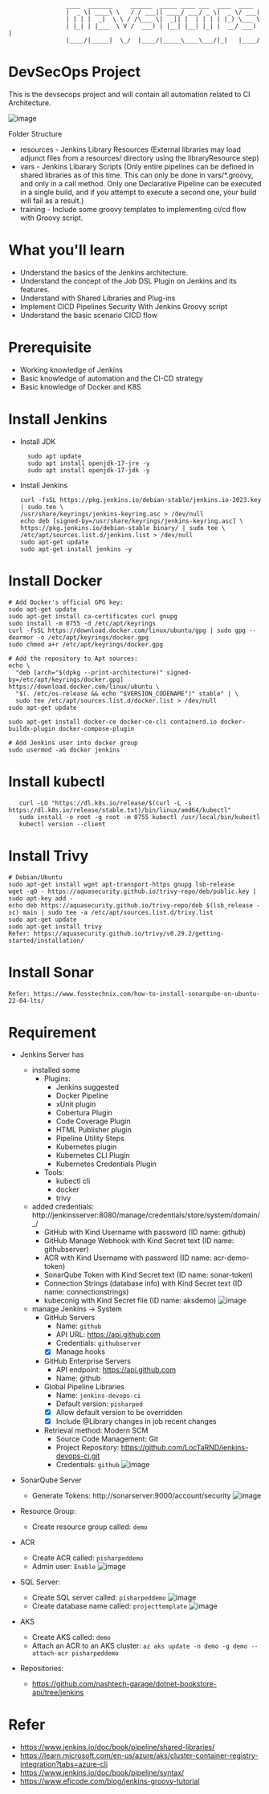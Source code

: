 
					____  _______     ______  _____ ____ ___  ____  ____  
					|  _ \| ____\ \   / / ___|| ____/ ___/ _ \|  _ \/ ___| 
					| | | |  _|  \ \ / /\___ \|  _|| |  | | | | |_) \___ \ 
					| |_| | |___  \ V /  ___) | |__| |__| |_| |  __/ ___) |
					|____/|_____|  \_/  |____/|_____\____\___/|_|   |____/ 

# DevSecOps Project
This is the devsecops project and will contain all automation related to CI Architecture. 

![image](https://github.com/LocTaRND/jenkins-devops-ci/assets/17311899/753caef3-0d14-4c76-a168-40385298bcb9)

 
Folder Structure
 - resources - Jenkins Library Resources (External libraries may load adjunct files from a resources/ directory using the libraryResource step)
 - vars - Jenkins Libarary Scripts (Only entire pipelines can be defined in shared libraries as of this time. This can only be done in vars/*.groovy, and only in a call method. Only one Declarative Pipeline can be executed in a single build, and if you attempt to execute a second one, your build will fail as a result.)
 - training - Include some groovy templates to implementing ci/cd flow with Groovy script.

# What you'll learn
- Understand the basics of the Jenkins architecture.
- Understand the concept of the Job DSL Plugin on Jenkins and its features.
- Understand with Shared Libraries and Plug-ins
- Implement CICD Pipelines Security With Jenkins Groovy script
- Understand the basic scenario CICD flow

# Prerequisite
- Working knowledge of Jenkins
- Basic knowledge of automation and the CI-CD strategy
- Basic knowledge of Docker and K8S

# Install Jenkins
- Install JDK
  	```
      sudo apt update
      sudo apt install openjdk-17-jre -y
      sudo apt install openjdk-17-jdk -y
   	```
- Install Jenkins
  	```
   curl -fsSL https://pkg.jenkins.io/debian-stable/jenkins.io-2023.key | sudo tee \
  /usr/share/keyrings/jenkins-keyring.asc > /dev/null
   echo deb [signed-by=/usr/share/keyrings/jenkins-keyring.asc] \
  https://pkg.jenkins.io/debian-stable binary/ | sudo tee \
  /etc/apt/sources.list.d/jenkins.list > /dev/null
   sudo apt-get update
   sudo apt-get install jenkins -y
   	```
# Install Docker
```
# Add Docker's official GPG key:
sudo apt-get update
sudo apt-get install ca-certificates curl gnupg
sudo install -m 0755 -d /etc/apt/keyrings
curl -fsSL https://download.docker.com/linux/ubuntu/gpg | sudo gpg --dearmor -o /etc/apt/keyrings/docker.gpg
sudo chmod a+r /etc/apt/keyrings/docker.gpg

# Add the repository to Apt sources:
echo \
  "deb [arch="$(dpkg --print-architecture)" signed-by=/etc/apt/keyrings/docker.gpg] https://download.docker.com/linux/ubuntu \
  "$(. /etc/os-release && echo "$VERSION_CODENAME")" stable" | \
  sudo tee /etc/apt/sources.list.d/docker.list > /dev/null
sudo apt-get update

sudo apt-get install docker-ce docker-ce-cli containerd.io docker-buildx-plugin docker-compose-plugin

# Add Jenkins user into docker group
sudo usermod -aG docker jenkins
```

# Install kubectl
```
   curl -LO "https://dl.k8s.io/release/$(curl -L -s https://dl.k8s.io/release/stable.txt)/bin/linux/amd64/kubectl"
   sudo install -o root -g root -m 0755 kubectl /usr/local/bin/kubectl
   kubectl version --client
```

# Install Trivy
```
# Debian/Ubuntu 
sudo apt-get install wget apt-transport-https gnupg lsb-release
wget -qO - https://aquasecurity.github.io/trivy-repo/deb/public.key | sudo apt-key add -
echo deb https://aquasecurity.github.io/trivy-repo/deb $(lsb_release -sc) main | sudo tee -a /etc/apt/sources.list.d/trivy.list
sudo apt-get update
sudo apt-get install trivy
Refer: https://aquasecurity.github.io/trivy/v0.29.2/getting-started/installation/
```

# Install Sonar
```
Refer: https://www.fosstechnix.com/how-to-install-sonarqube-on-ubuntu-22-04-lts/
```

# Requirement
- Jenkins Server has
	- installed some
		- Plugins:
			- Jenkins suggested
 			- Docker Pipeline
			- xUnit plugin
			- Cobertura Plugin
			- Code Coverage Plugin
            - HTML Publisher plugin
			- Pipeline Utility Steps
			- Kubernetes plugin
   			- Kubernetes CLI Plugin
			- Kubernetes Credentials Plugin
		- Tools:
			- kubectl cli
			- docker
            - trivy
	- added credentials: http://jenkinsserver:8080/manage/credentials/store/system/domain/_/
		- GitHub with Kind Username with password (ID name: github)
  		- GitHub Manage Webhook with Kind Secret text (ID name: githubserver)	 
		- ACR with Kind Username with password (ID name: acr-demo-token)
		- SonarQube Token with Kind Secret text (ID name: sonar-token)
  		- Connection Strings (database info) with Kind Secret text (ID name: connectionstrings)
		- kubeconig with Kind Secret file (ID name: aksdemo)
  		![image](https://github.com/LocTaRND/jenkins-devops-ci/assets/17311899/ecec5fcf-223b-4de7-b402-0467e0d861dc) 
	- manage Jenkins -> System
 		- GitHub Servers
   			- Name: ```github```
			- API URL: https://api.github.com
			- Credentials: ```githubserver```
           	- [x] Manage hooks   
   		- GitHub Enterprise Servers
			- API endpoint: https://api.github.com
			- Name: github
		- Global Pipeline Libraries
			- Name: ```jenkins-devops-ci```
			- Default version: ```pisharped```
			- [x] Allow default version to be overridden
			- [x] Include @Library changes in job recent changes 
		- Retrieval method: Modern SCM
			- Source Code Management: Git
			- Project Repository: https://github.com/LocTaRND/jenkins-devops-ci.git
			- Credentials: ```github```
    		![image](https://github.com/LocTaRND/jenkins-devops-ci/assets/17311899/6588341e-e645-468c-a6e7-10314b97c094)
 
- SonarQube Server
  	- Generate Tokens: http://sonarserver:9000/account/security
  	![image](https://github.com/LocTaRND/jenkins-devops-ci/assets/17311899/a7564c16-f262-4dc7-9491-e45a3fd68114)

- Resource Group:
	- Create resource group called: ```demo```
- ACR
	- Create ACR called: ```pisharpeddemo ```
  	- Admin user: ```Enable```
  	![image](https://github.com/LocTaRND/jenkins-devops-ci/assets/17311899/3b68abf8-0c03-40b7-9625-ed909572462d)

- SQL Server:
	- Create SQL server called: ```pisharpeddemo```
   	![image](https://github.com/LocTaRND/jenkins-devops-ci/assets/17311899/871904a6-2352-47c1-82a1-76c5f6dbe7ee)
	- Create database name called: ```projecttemplate```
	![image](https://github.com/LocTaRND/jenkins-devops-ci/assets/17311899/fa5eee13-c7da-4c20-a671-c6a3b358c132)
 
- AKS
	- Create AKS called: ```demo```
	- Attach an ACR to an AKS cluster:
   		```az aks update -n demo -g demo --attach-acr pisharpeddemo```
- Repositories:
	- https://github.com/nashtech-garage/dotnet-bookstore-api/tree/jenkins
   
# Refer
- https://www.jenkins.io/doc/book/pipeline/shared-libraries/
- https://learn.microsoft.com/en-us/azure/aks/cluster-container-registry-integration?tabs=azure-cli
- https://www.jenkins.io/doc/book/pipeline/syntax/
- https://www.eficode.com/blog/jenkins-groovy-tutorial

